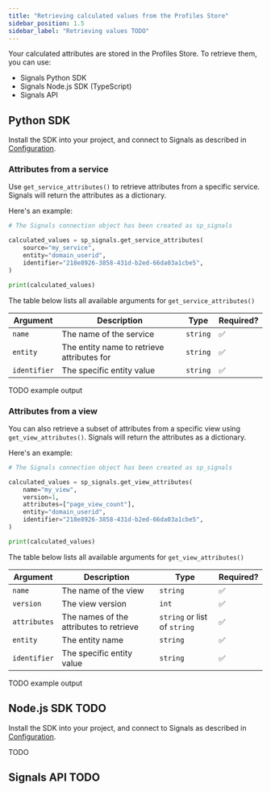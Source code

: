 ```yaml
---
title: "Retrieving calculated values from the Profiles Store"
sidebar_position: 1.5
sidebar_label: "Retrieving values TODO"
---
```


Your calculated attributes are stored in the Profiles Store. To retrieve them, you can use:
* Signals Python SDK
* Signals Node.js SDK (TypeScript)
* Signals API

## Python SDK

Install the SDK into your project, and connect to Signals as described in [Configuration](/docs/signals/configuration/index.md).

### Attributes from a service

Use `get_service_attributes()` to retrieve attributes from a specific service. Signals will return the attributes as a dictionary.

Here's an example:

```python
# The Signals connection object has been created as sp_signals

calculated_values = sp_signals.get_service_attributes(
    source="my_service",
    entity="domain_userid",
    identifier="218e8926-3858-431d-b2ed-66da03a1cbe5",
)

print(calculated_values)
```

The table below lists all available arguments for `get_service_attributes()`

| Argument     | Description                                | Type     | Required? |
| ------------ | ------------------------------------------ | -------- | --------- |
| `name`       | The name of the service                    | `string` | ✅         |
| `entity`     | The entity name to retrieve attributes for | `string` | ✅         |
| `identifier` | The specific entity value                  | `string` | ✅         |

TODO example output

### Attributes from a view

You can also retrieve a subset of attributes from a specific view using `get_view_attributes()`. Signals will return the attributes as a dictionary.

Here's an example:

```python
# The Signals connection object has been created as sp_signals

calculated_values = sp_signals.get_view_attributes(
    name="my_view",
    version=1,
    attributes=["page_view_count"],
    entity="domain_userid",
    identifier="218e8926-3858-431d-b2ed-66da03a1cbe5",
)

print(calculated_values)
```

The table below lists all available arguments for `get_view_attributes()`

| Argument     | Description                             | Type                         | Required? |
| ------------ | --------------------------------------- | ---------------------------- | --------- |
| `name`       | The name of the view                    | `string`                     | ✅         |
| `version`    | The view version                        | `int`                        | ✅         |
| `attributes` | The names of the attributes to retrieve | `string` or list of `string` | ✅         |
| `entity`     | The entity name                         | `string`                     | ✅         |
| `identifier` | The specific entity value               | `string`                     | ✅         |

TODO example output

## Node.js SDK TODO

Install the SDK into your project, and connect to Signals as described in [Configuration](/docs/signals/configuration/index.md).

TODO

## Signals API TODO
